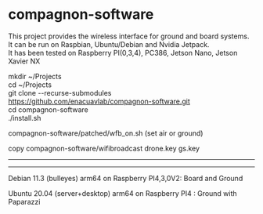 # compagnon-software

This project provides the wireless interface for ground and board systems.  
It can be run on Raspbian, Ubuntu/Debian and Nvidia Jetpack.  
It has been tested on Raspberry PI(0,3,4), PC386, Jetson Nano, Jetson Xavier NX  

mkdir ~/Projects  
cd ~/Projects  
git clone --recurse-submodules https://github.com/enacuavlab/compagnon-software.git  
cd compagnon-software  
./install.sh  

compagnon-software/patched/wfb_on.sh (set air or ground)  

copy compagnon-software/wifibroadcast drone.key gs.key  

---------------------------------------------------------------------------------
---------------------------------------------------------------------------------
Debian 11.3 (bulleyes) arm64 on Raspberry PI4,3,0V2: Board and Ground
 
Ubuntu 20.04 (server+desktop) arm64 on Raspberry PI4 : Ground with Paparazzi 
